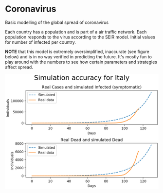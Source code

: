 # Coronavirus
Basic modelling of the global spread of coronavirus

Each country has a population and is part of a air traffic network.
Each population responds to the virus according to the SEIR model.
Initial values for number of infected per country.

<b>NOTE</b> that this model is extremely oversimplified, inaccurate (see figure below) and is in no way verified in predicting the future. It's mostly fun to play around with the numbers to see how certain parameters and strategies affect spread.

![Example comparison](figs/example_comparison.png)
